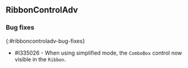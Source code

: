 ## RibbonControlAdv

### Bug fixes
{:#ribboncontroladv-bug-fixes}

* \#I335026 - When using simplified mode, the `ComboBox` control now visible in the `Ribbon`.